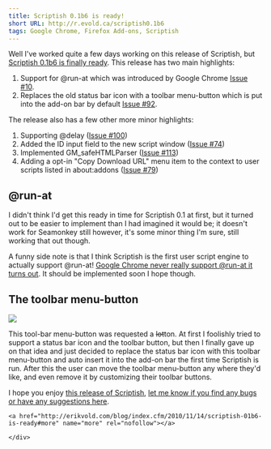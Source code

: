 ```yaml
---
title: Scriptish 0.1b6 is ready!
short URL: http://r.evold.ca/scriptish0.1b6
tags: Google Chrome, Firefox Add-ons, Scriptish
---
```

Well I've worked quite a few days working on this release of Scriptish, but <a title="Scriptish - AMO" rel="external nofollow" rev="vote-for" target="_blank" href="https://addons.mozilla.org/en-US/firefox/addon/231203/">Scriptish 0.1b6 is finally ready</a>. This release has two main highlights:
</p><ol>
<li>Support for @run-at which was introduced by Google Chrome <a rel="external nofollow" target="_blank" href="http://github.com/erikvold/scriptish/issues/issue/10">Issue #10</a>.</li>
<li>Replaces the old status bar icon with a toolbar menu-button which is put into the add-on bar by default <a rel="external nofollow" target="_blank" href="http://github.com/erikvold/scriptish/issues/issue/92">Issue #92</a>.</li>
</ol>
<p></p>
<p>
The release also has a few other more minor highlights:
</p><ol>
<li>Supporting @delay (<a rel="external nofollow" target="_blank" href="http://github.com/erikvold/scriptish/issues/issue/100">Issue #100</a>)</li>
<li>Added the ID input field to the new script window (<a rel="external nofollow" target="_blank" href="http://github.com/erikvold/scriptish/issues/issue/74">Issue #74</a>)</li>
<li>Implemented GM_safeHTMLParser (<a rel="external nofollow" target="_blank" href="http://github.com/erikvold/scriptish/issues/issue/113">Issue #113</a>)</li>
<li>Adding a opt-in "Copy Download URL" menu item to the context to user scripts listed in about:addons (<a rel="external nofollow" target="_blank" href="http://github.com/erikvold/scriptish/issues/issue/79">Issue #79</a>)</li>
</ol>
<p></p>

<h2>@run-at</h2>
<p>
I didn't think I'd get this ready in time for Scriptish 0.1 at first, but it turned out to be easier to implement than I had imagined it would be; it doesn't work for Seamonkey still however, it's some minor thing I'm sure, still working that out though.
</p>
<p>
A funny side note is that I think Scriptish is the first user script engine to actually support @run-at! <a rel="external" rev="vote-for" target="_blank" href="http://code.google.com/p/chromium/issues/detail?id=61856">Google Chrome never really support @run-at it turns out</a>. It should be implemented soon I hope though.
</p>

<h2>The toolbar menu-button</h2>
<img src="https://addons.mozilla.org/img/uploads/previews/full/50/50945.png">
<p>
This tool-bar menu-button was requested a <del>lot</del>ton. At first I foolishly tried to support a status bar icon and the toolbar button, but then I finally gave up on that idea and just decided to replace the status bar icon with this toolbar menu-button and auto insert it into the add-on bar the first time Scriptish is run. After this the user can move the toolbar menu-button any where they'd like, and even remove it by customizing their toolbar buttons.
</p>

<p>I hope you enjoy <a title="Scriptish - AMO" rel="external nofollow" rev="vote-for" target="_blank" href="https://addons.mozilla.org/en-US/firefox/addon/231203/">this release of Scriptish</a>, <a target="_blank" rel="external nofllow" href="http://github.com/erikvold/scriptish/issues">let me know if you find any bugs or have any suggestions here</a>.</p>

  	<a href="http://erikvold.com/blog/index.cfm/2010/11/14/scriptish-01b6-is-ready#more" name="more" rel="nofollow"></a>
		
	</div>
	
<script type="text/javascript">
google_ad_client = "pub-5964377618444056";
google_ad_slot = "9885673634";
google_ad_width = 468;
google_ad_height = 60;
</script>
<script type="text/javascript" src="http://pagead2.googlesyndication.com/pagead/show_ads.js"></script><ins style="display:inline-table;border:none;height:60px;margin:0;padding:0;position:relative;visibility:visible;width:468px">
